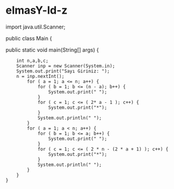 # elmasY-ld-z

import java.util.Scanner;

public class Main {

public static void main(String[] args) {

        int n,a,b,c;
        Scanner inp = new Scanner(System.in);
        System.out.print("Sayı Giriniz: ");
        n = inp.nextInt();
            for ( a = 1; a <= n; a++) {
                for ( b = 1; b <= (n - a); b++) {
                    System.out.print(" ");
                }
                for ( c = 1; c <= ( 2* a - 1 ); c++) {
                    System.out.print("*");
                }
                System.out.println(" ");
            }
            for ( a = 1; a < n; a++) {
                for ( b = 1; b <= a; b++) {
                    System.out.print(" ");
                }
                for ( c = 1; c <= ( 2 * n - (2 * a + 1) ); c++) {
                    System.out.print("*");
                }
                System.out.println(" ");
            }
        }
    }
